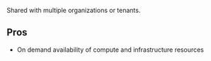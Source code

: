 Shared with multiple organizations or tenants.

## Pros
- On demand availability of compute and infrastructure resources





